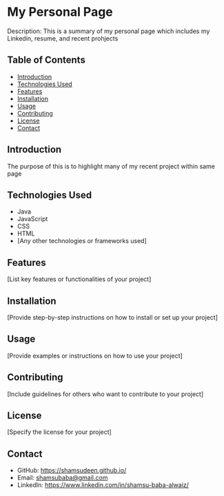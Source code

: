 # My Personal Page

Description: This is a summary of my personal page which includes my Linkedin, resume, and recent prohjects

## Table of Contents
- [Introduction](#introduction)
- [Technologies Used](#technologies-used)
- [Features](#features)
- [Installation](#installation)
- [Usage](#usage)
- [Contributing](#contributing)
- [License](#license)
- [Contact](#contact)

## Introduction
The purpose of this is to highlight many of my recent project within same page

## Technologies Used
- Java
- JavaScript
- CSS
- HTML
- [Any other technologies or frameworks used]

## Features
[List key features or functionalities of your project]

## Installation
[Provide step-by-step instructions on how to install or set up your project]

## Usage
[Provide examples or instructions on how to use your project]

## Contributing
[Include guidelines for others who want to contribute to your project]

## License
[Specify the license for your project]

## Contact
- GitHub: https://shamsudeen.github.io/
- Email: shamsubaba@gmail.com
- LinkedIn: https://www.linkedin.com/in/shamsu-baba-alwaiz/
